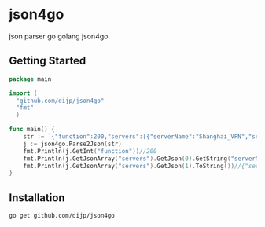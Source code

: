 json4go
=======

json parser go golang json4go

## Getting Started

~~~ go
package main

import (
  "github.com/dijp/json4go"
  "fmt"
  )

func main() {
	str := `{"function":200,"servers":[{"serverName":"Shanghai_VPN","serverIP":"127.0.0.1"},{"serverName":"Beijing_VPN","serverIP":"127.0.0.2"}]}`
	j := json4go.Parse2Json(str)
	fmt.Println(j.GetInt("function"))//200
	fmt.Println(j.GetJsonArray("servers").GetJson(0).GetString("serverName"))//Shanghai_VPN
	fmt.Println(j.GetJsonArray("servers").GetJson(1).ToString())//{"serverName":"Beijing_VPN","serverIP":"127.0.0.2"}
}
~~~

## Installation

~~~
go get github.com/dijp/json4go
~~~
